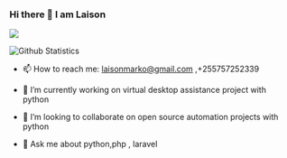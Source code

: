 ### Hi there 👋 I am Laison

![](https://komarev.com/ghpvc/?username=laisonamarko)


![Github Statistics](https://github-readme-stats.vercel.app/api?username=laisonmarko&count_private=true&show_icons=true)

- 📫 How to reach me: laisonmarko@gmail.com   ,+255757252339

- 🔭 I’m currently working on virtual desktop assistance project with python

- 👯 I’m looking to collaborate on open source automation projects with python 

- 💬 Ask me about python,php , laravel 

